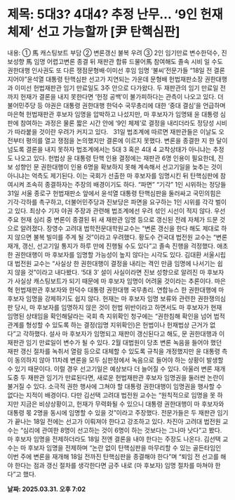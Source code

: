 # **제목: 5대3? 4대4? 추정 난무… ‘9인 헌재 체제’ 선고 가능할까 [尹 탄핵심판]**

  내용: ① 馬 캐스팅보트 부담  ② 변론갱신 불복 우려  ③ 2인 임기만료 변수한덕수, 진보성향 馬 임명 어렵고변론 종결 뒤 재판관 합류 드물어馬 참여해도 졸속 시비 일 수도권한대행 인사권도 또 다른 쟁점문형배·이미선 후임 임명 ‘불씨’전문가들 “18일 전 결론 지어야”윤석열 대통령 탄핵심판 선고가 지연되는 가운데 문형배 헌법재판소장 권한대행과 이미선 헌법재판관 임기 만료일도 3주 안으로 다가왔다. 두 재판관의 임기 만료일 전까지 헌재가 결론을 내지 못한다면 ‘헌정 공백’이 불가피하다는 관측이 나오고 있다. 더불어민주당 등 야권은 대통령 권한대행 한덕수 국무총리에 대한 ‘중대 결심’을 언급하며 마은혁 헌법재판관 후보자 임명을 압박하고 나섰지만, 마 후보자가 임명돼 윤 대통령 심판에 참여하는 과정은 물론 짧은 시간 안에 ‘9인 체제’로 결정을 내리더라도 정당성 시비가 따라붙을 것이란 우려가 커지고 있다.     31일 법조계에 따르면 재판관들은 이날도 오전부터 평의를 열고 쟁점을 논의했지만 결론에 이르지 못했다. 변론을 종결한 지 한 달이 넘도록 결론을 내지 못하자 법조계에서는 5대 3 혹은 4대 4 교착상태가 아니냐는 추정도 나오고 있다. 헌법상 윤 대통령 탄핵 인용 결정에는 재판관 6명 인용이 필요한데, 진보 성향인 문 권한대행이 인용 6명을 확보하지 못해 계속해서 선고기일을 늦추는 것이 아니냐는 억측도 제기된다. 이는 국회가 선출한 마 후보자를 임명시킨 뒤 탄핵심판에 참여시켜 조속히 종결하자는 주장의 배경이기도 하다.       “파면” “기각” 1인 시위하는 정당들 31일 서울 종로구 헌법재판소 앞에서 윤석열 대통령 탄핵심판을 둘러싸고 국민의힘은 기각·각하를 촉구하고, 더불어민주당과 진보당은 파면을 요구하는 1인 시위를 각각 벌이고 있다.   최상수 기자    야권 주장과 관련해 법조계에선 우려 섞인 시선이 적지 않다.  우선 주요 헌재 심리 중 변론이 종결된 뒤 새 재판관 임명 등으로 갱신된 전례 자체가 드문 것으로 알려졌다. 장영수 고려대 법학전문대학원교수는 “변론 갱신을 한다 해도 제대로 하지 않으면 불복 빌미를 주게 될 것”이라고 우려했다. 황도수 건국대 법전원 교수는 “변론 재개, 갱신, 선고기일 통지가 하루 만에 진행될 수도 있다”고 졸속 진행을 걱정했다.  애초 한 권한대행이 마 후보자를 임명할 가능성이 높지 않다는 시각도 있다.  김대환 서울시립대 법전원 교수는 “사실상 한 권한대행이 결정을 내리는 격인 만큼 임명에 나서기는 쉽지 않을 것”이라고 내다봤다. ‘5대 3’ 설이 사실이라면 진보 성향으로 알려진 마 후보자가 사실상 캐스팅보트가 되기 때문에 마 후보자 임명이 어려울 것이라는 추론이다.       마은혁 헌법재판관 후보자와 한덕수 대통령 권한대행 국무총리. 연합뉴스    한 권한대행에 마 후보자 임명을 강제하기도 쉽지 않다.  헌재는 마 후보자 임명 보류와 관련한 권한쟁의심판 당시, 마 후보자를 임명하지 않은 것이 헌법 위반이라고 하면서도 마 후보자가 현재 임명된 상태임을 확인해달라는 국회 측 지위확인 청구에는 “권한침해 확인을 넘어 법적 관계를 형성할 수 있도록 하는 결정(임명 지위확인)은 헌법이나 헌재법상 근거가 없다”고 각하했다.  설사 마 후보자가 임명되고 재판이 갱신된다고 해도, 문 권한대행과 이 재판관 임기 만료일이 변수가 될 수 있다.  2월 대법원이 당초 변론 녹음을 들어야 했던 재판 갱신 절차를 녹취서 열람 등으로 대체할 수 있도록 규칙을 개정했지만 윤 대통령 측이 동의하지 않아 11차례 변론을 모두 심판정에서 녹음으로 들어야 하는 상황이 발생할 수 있기 때문이다. 이럴 경우 선고기일은 예상보다 더 늘어질 수 있다.  아울러 변론 재개 도중 두 재판관 임기가 만료된다면, 새로운 헌법재판관 후보자 임명권을 둘러싼 논란이 불거질 수 있다. 소극적 권한 행사에 그쳐야 할 대통령 권한대행이 임명권을 행사할 수 없다는 지적이 배경이다. 다만 김선택 고려대 법전원 교수는 “원칙적으로 임명을 못 하지만 지금은 비상상황이고, 헌재가 무력화될 수 있으니 대통령 권한대행이 마 후보자와 대통령 몫 2명을 동시에 임명할 수 있을 것”이라고 주장했다.  전문가들은 두 재판관 임기가 끝나는 18일 전에는 선고가 이뤄져야 한다고 강조하고 있다.  차진아 고려대 법전원 교수는 “심리에 관여한 8명이 선고하는 것이 6명이 하는 것보다는 그나마 낫다”고 봤다. 마 후보자 임명을 전제하더라도 18일 전엔 결론을 내야 한다는 주장도 나온다.  김선택 교수는 마 후보자 임명을 전제하며 “논란 없이 탄핵심판을 마무리할 수 있는 골든타임인 이번 주에 변론을 재개해 18일 전까진 탄핵심판을 종결해야 한다”며 “퇴임 전 선고를 해야 한다는 점과 갱신 절차를 생각한다면 금주 내로 (마 후보자) 임명 절차를 마쳐야 한다”고 했다.

  **날짜: 2025.03.31. 오후 7:02**